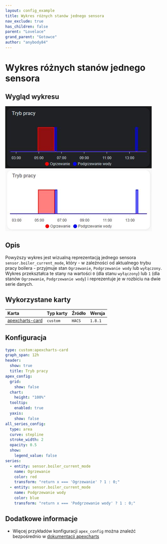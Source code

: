 ```yaml
---
layout: config_example
title: Wykres różnych stanów jednego sensora
nav_exclude: true
has_children: false
parent: "Lovelace"
grand_parent: "Gotowce"
author: "anybody84"
---
```

# Wykres różnych stanów jednego sensora

## Wygląd wykresu

![Wykres trybu pracy pieca](wykres-pracy-pieca-dark.jpg)
![Wykres trybu pracy pieca](wykres-pracy-pieca-light.jpg)

## Opis

Powyższy wykres jest wizualną reprezentacją jednego sensora `sensor.boiler_current_mode`, który - w zależności od aktualnego trybu pracy boilera - przyjmuje stan  `Ogrzewanie`, `Podgrzewanie wody` lub `wyłączony`. Wykres przekształca te stany na wartości `0` (dla stanu `wyłączony`) lub `1` (dla stanów `Ogrzewanie`, `Podgrzewanie wody`) i reprezentuje je w rozbiciu na dwie serie danych.

## Wykorzystane karty

| Karta                                                             | Typ karty         | Źródło | Wersja |
|:------------------------------------------------------------------|:------------------|:-------|:-------|
| [apexcharts-card](https://github.com/RomRider/apexcharts-card)    | `custom`          | `HACS` |`1.8.1` |

## Konfiguracja

```yaml
type: custom:apexcharts-card
graph_span: 12h
header:
  show: true
  title: Tryb pracy
apex_config:
  grid:
    show: false
  chart:
    height: "100%"
  tooltip:
    enabled: true
  yaxis:
    show: false
all_series_config:
  type: area
  curve: stepline
  stroke_width: 2
  opacity: 0.5
  show:
    legend_value: false
series:
  - entity: sensor.boiler_current_mode
    name: Ogrzewanie
    color: red
    transform: "return x === 'Ogrzewanie' ? 1 : 0;"
  - entity: sensor.boiler_current_mode
    name: Podgrzewanie wody
    color: blue
    transform: "return x === 'Podgrzewanie wody' ? 1 : 0;"
```
## Dodatkowe informacje

* Więcej przykładów konfiguracji `apex_config` można znaleźć bezpośrednio w [dokumentacji apexcharts](https://apexcharts.com/docs/options/)